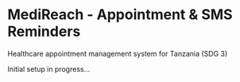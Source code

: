 # MediReach - Appointment & SMS Reminders

Healthcare appointment management system for Tanzania (SDG 3)

Initial setup in progress...